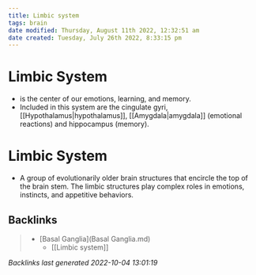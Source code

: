 ```yaml
---
title: Limbic system
tags: brain
date modified: Thursday, August 11th 2022, 12:32:51 am
date created: Tuesday, July 26th 2022, 8:33:15 pm
---
```


# Limbic System
- is the center of our emotions, learning, and memory.
- Included in this system are the cingulate gyri, [[Hypothalamus|hypothalamus]], [[Amygdala|amygdala]] (emotional reactions) and hippocampus (memory).

# Limbic System
- A group of evolutionarily older brain structures that encircle the top of the brain stem. The limbic structures play complex roles in emotions, instincts, and appetitive behaviors.

## Backlinks

> - [Basal Ganglia](Basal Ganglia.md)
>   - [[Limbic system]]

_Backlinks last generated 2022-10-04 13:01:19_

